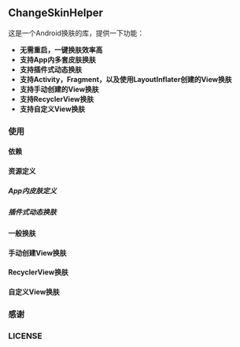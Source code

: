 ## ChangeSkinHelper

这是一个Android换肤的库，提供一下功能：

* **无需重启，一键换肤效率高**
* **支持App内多套皮肤换肤**
* **支持插件式动态换肤**
* **支持Activity，Fragment，以及使用LayoutInflater创建的View换肤**
* **支持手动创建的View换肤**
* **支持RecyclerView换肤**
* **支持自定义View换肤**

### 使用

#### 依赖

#### 资源定义

##### App内皮肤定义

##### 插件式动态换肤

#### 一般换肤

#### 手动创建View换肤

#### RecyclerView换肤

#### 自定义View换肤

### 感谢

### LICENSE


